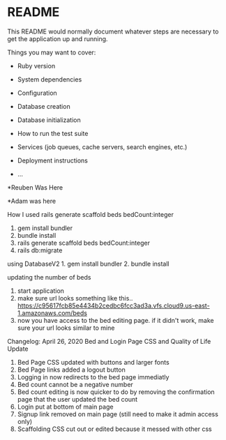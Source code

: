 # README

This README would normally document whatever steps are necessary to get the
application up and running.

Things you may want to cover:

* Ruby version

* System dependencies

* Configuration

* Database creation

* Database initialization

* How to run the test suite

* Services (job queues, cache servers, search engines, etc.)

* Deployment instructions

* ...

*Reuben Was Here

*Adam was here

How I used rails generate scaffold beds bedCount:integer
1. gem install bundler
2. bundle install
3. rails generate scaffold beds bedCount:integer
4. rails db:migrate


using DatabaseV2
    1. gem install bundler
    2. bundle install
    
updating the number of beds 
1. start application
2. make sure url looks something like this.. https://c95617fcb85e4434b2cedbc6fcc3ad3a.vfs.cloud9.us-east-1.amazonaws.com/beds
3. now you have access to the bed editing page. if it didn't work, make sure your url looks similar to mine
 

Changelog: 
April 26, 2020 Bed and Login Page CSS and Quality of Life Update
1. Bed Page CSS updated with buttons and larger fonts
2. Bed Page links added a logout button
3. Logging in now redirects to the bed page immediatly
4. Bed count cannot be a negative number
5. Bed count editing is now quicker to do by removing the confirmation page that the user updated the bed count
6. Login put at bottom of main page
7. Signup link removed on main page (still need to make it admin access only)
8. Scaffolding CSS cut out or edited because it messed with other css